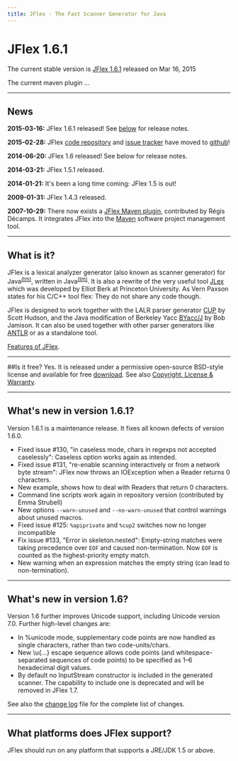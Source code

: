 ```yaml
---
title: JFlex - The Fast Scanner Generator for Java
---
```


# JFlex 1.6.1

The current stable version is [JFlex 1.6.1](download.html) released on Mar 16, 2015

The current maven plugin ...

----------------------------

## News

**2015-03-16:** JFlex 1.6.1 released! See <a href="#notes">below</a> for release notes.

**2015-02-28:** JFlex <a href="https://github.com/jflex-de/jflex/">code repository</a> and <a href="https://github.com/jflex-de/jflex/issues/">issue tracker</a> have moved to <a href="https://github.com/jflex-de/">github</a>!

**2014-06-20:** JFlex 1.6 released! See below for release notes.

**2014-03-21:** JFlex 1.5.1 released.

**2014-01-21:** It's been a long time coming: JFlex 1.5 is out!

**2009-01-31:** JFlex 1.4.3 released. 

**2007-10-29:** There now exists a 
<a href="http://jflex.sourceforge.net/jflex-maven-plugin/">JFlex Maven plugin</a>, contributed by R&eacute;gis D&eacute;camps. 
It integrates JFlex into the <a href="http://maven.apache.org/">Maven</a> 
software project management tool.

----------------------------

## What is it?

JFlex is a lexical analyzer generator (also known as scanner generator)
for Java<SUP><A HREF="#JavaTM">(tm)</A></SUP>, written in Java<SUP><A HREF="#JavaTM">(tm)</A></SUP>.
It is also a rewrite of the very useful tool <A HREF="http://www.cs.princeton.edu/~appel/modern/java/JLex/">JLex</A>
which was developed by Elliot Berk at Princeton University. As Vern Paxson
states for his C/C++ tool flex: They do not share any code though. 

JFlex is designed to work together with the LALR parser generator
<a href="http://www.cs.princeton.edu/~appel/modern/java/CUP/">CUP</a> by Scott Hudson, and
the Java modification of Berkeley Yacc <a href="http://byaccj.sourceforge.net">BYacc/J</a> by Bob Jamison.
It can also be used together with other parser generators like <a href="http://www.antlr.org">ANTLR</a> or as a standalone tool.

[Features of JFlex](features.html).


----------------------------

##Is it free?
Yes. It is released under a permissive open-source BSD-style license and available for
free <a href="download.html">download</a>. See also <a
href="copying.html">Copyright, License &amp; Warranty</a>. 

----------------------------

<a name="notes"></a>

## What's new in version 1.6.1?

<p>Version 1.6.1 is a maintenance release. It fixes all known defects of version 1.6.0.</p> 
<ul>
<li>Fixed issue #130, &quot;in caseless mode, chars in regexps not accepted caselessly&quot;: Caseless option works again as intended.</li>
<li>Fixed issue #131, &quot;re-enable scanning interactively or from a network byte stream&quot;: JFlex now throws an IOException when a Reader returns 0 characters.</li>
<li>New example, shows how to deal with Readers that return 0 characters.</li>
<li>Command line scripts work again in repository version (contributed by Emma Strubell)</li>
<li>New options <code>--warn-unused</code> and <code>--no-warn-unused</code> that control warnings about unused macros.</li>
<li>Fixed issue #125: <code>%apiprivate</code> and <code>%cup2</code> switches now no longer incompatible</li>
<li>Fix issue #133, &quot;Error in skeleton.nested&quot;: Empty-string matches were taking precedence over <code>EOF</code> and caused non-termination. Now <code>EOF</code> is counted as the highest-priority empty match.</li>
<li>New warning when an expression matches the empty string (can lead to non-termination).</li>
</ul>

----------------------------


## What's new in version 1.6?

Version 1.6 further improves Unicode support, including Unicode version 7.0. Further high-level changes are:
<ul>
<li>In %unicode mode, supplementary code points are now handled as single characters, rather than two code-units/chars.</li>
<li>New \u{&#8230;} escape sequence allows code points (and whitespace-separated
 sequences of code points) to be specified as 1&#8211;6 hexadecimal digit values.</li>
<li>By default no InputStream constructor is included in the generated
 scanner. The capability to include one is deprecated and will be
 removed in JFlex 1.7.</li>
</ul>

<p>See also the <a href="history.html">change log</a> file for the complete
list of changes. <P>


----------------------------

## What platforms does JFlex support?
JFlex should run on any platform that supports a JRE/JDK 1.5 or above.

